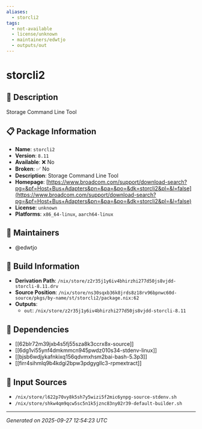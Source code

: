 ```yaml
---
aliases:
  - storcli2
tags:
  - not-available
  - license/unknown
  - maintainers/edwtjo
  - outputs/out
---
```


# storcli2

## 📝 Description

Storage Command Line Tool

## 📋 Package Information

- **Name**: `storcli2`
- **Version**: `8.11`
- **Available**: ❌ No
- **Broken**: ✅ No
- **Description**: Storage Command Line Tool
- **Homepage**: [https://www.broadcom.com/support/download-search?pg=&pf=Host+Bus+Adapters&pn=&pa=&po=&dk=storcli2&pl=&l=false](https://www.broadcom.com/support/download-search?pg=&pf=Host+Bus+Adapters&pn=&pa=&po=&dk=storcli2&pl=&l=false)
- **License**: `unknown`
- **Platforms**: `x86_64-linux`, `aarch64-linux`
## 👥 Maintainers

- @edwtjo


## 🔧 Build Information

- **Derivation Path**: `/nix/store/z2r35j1y6iv4bhirzhi277d50js8vjdd-storcli-8.11.drv`
- **Source Position**: `/nix/store/ns30sqxb36k8jrds8z18rv96bpnwc60d-source/pkgs/by-name/st/storcli2/package.nix:62`
- **Outputs**:
  - `out`:  `/nix/store/z2r35j1y6iv4bhirzhi277d50js8vjdd-storcli-8.11`

## 🔗 Dependencies

- [[62blr72m39jxb4s5fj55sza8k3ccrx8x-source]]
- [[6dg1vi55ynf4dmkmmcn945pwdz010s34-stdenv-linux]]
- [[bjsb6wdjykafnkixq156qdvmxhsm2bai-bash-5.3p3]]
- [[firr4sihmlq9b4kdgi2bpw3pdgygllc3-rpmextract]]

## 📁 Input Sources

- `/nix/store/l622p70vy8k5sh7y5wizi5f2mic6ynpg-source-stdenv.sh`
- `/nix/store/shkw4qm9qcw5sc5n1k5jznc83ny02r39-default-builder.sh`

---
*Generated on 2025-09-27 12:54:23 UTC*
